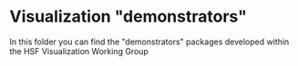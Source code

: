 # Visualization "demonstrators"

In this folder you can find the "demonstrators" packages developed within the HSF Visualization Working Group
